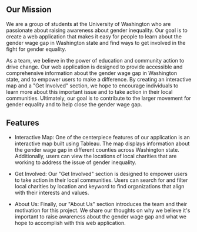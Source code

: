 ## Our Mission

We are a group of students at the University of Washington who are passionate about raising awareness about gender inequality. Our goal is to create a web application that makes it easy for people to learn about the gender wage gap in Washington state and find ways to get involved in the fight for gender equality.

As a team, we believe in the power of education and community action to drive change. Our web application is designed to provide accessible and comprehensive information about the gender wage gap in Washington state, and to empower users to make a difference. By creating an interactive map and a "Get Involved" section, we hope to encourage individuals to learn more about this important issue and to take action in their local communities. Ultimately, our goal is to contribute to the larger movement for gender equality and to help close the gender wage gap.

## Features

- Interactive Map: One of the centerpiece features of our application is an interactive map built using Tableau. The map displays information about the gender wage gap in different counties across Washington state. Additionally, users can view the locations of local charities that are working to address the issue of gender inequality.

- Get Involved: Our "Get Involved" section is designed to empower users to take action in their local communities. Users can search for and filter local charities by location and keyword to find organizations that align with their interests and values.

- About Us: Finally, our "About Us" section introduces the team and their motivation for this project. We share our thoughts on why we believe it's important to raise awareness about the gender wage gap and what we hope to accomplish with this web application.